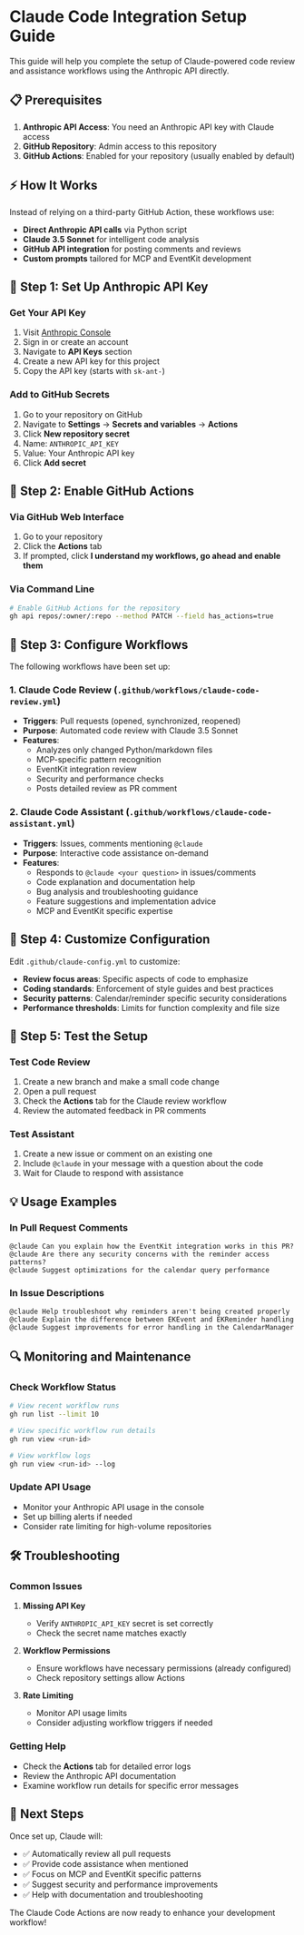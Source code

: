 # Claude Code Integration Setup Guide

This guide will help you complete the setup of Claude-powered code review and assistance workflows using the Anthropic API directly.

## 📋 Prerequisites

1. **Anthropic API Access**: You need an Anthropic API key with Claude access
2. **GitHub Repository**: Admin access to this repository
3. **GitHub Actions**: Enabled for your repository (usually enabled by default)

## ⚡ How It Works

Instead of relying on a third-party GitHub Action, these workflows use:
- **Direct Anthropic API calls** via Python script
- **Claude 3.5 Sonnet** for intelligent code analysis  
- **GitHub API integration** for posting comments and reviews
- **Custom prompts** tailored for MCP and EventKit development

## 🔑 Step 1: Set Up Anthropic API Key

### Get Your API Key
1. Visit [Anthropic Console](https://console.anthropic.com/)
2. Sign in or create an account
3. Navigate to **API Keys** section
4. Create a new API key for this project
5. Copy the API key (starts with `sk-ant-`)

### Add to GitHub Secrets
1. Go to your repository on GitHub
2. Navigate to **Settings** → **Secrets and variables** → **Actions**
3. Click **New repository secret**
4. Name: `ANTHROPIC_API_KEY`
5. Value: Your Anthropic API key
6. Click **Add secret**

## 🚀 Step 2: Enable GitHub Actions

### Via GitHub Web Interface
1. Go to your repository
2. Click the **Actions** tab
3. If prompted, click **I understand my workflows, go ahead and enable them**

### Via Command Line
```bash
# Enable GitHub Actions for the repository
gh api repos/:owner/:repo --method PATCH --field has_actions=true
```

## 🔧 Step 3: Configure Workflows

The following workflows have been set up:

### 1. **Claude Code Review** (`.github/workflows/claude-code-review.yml`)
- **Triggers**: Pull requests (opened, synchronized, reopened)
- **Purpose**: Automated code review with Claude 3.5 Sonnet
- **Features**: 
  - Analyzes only changed Python/markdown files
  - MCP-specific pattern recognition
  - EventKit integration review
  - Security and performance checks
  - Posts detailed review as PR comment

### 2. **Claude Code Assistant** (`.github/workflows/claude-code-assistant.yml`)  
- **Triggers**: Issues, comments mentioning `@claude`
- **Purpose**: Interactive code assistance on-demand
- **Features**:
  - Responds to `@claude <your question>` in issues/comments
  - Code explanation and documentation help
  - Bug analysis and troubleshooting guidance
  - Feature suggestions and implementation advice
  - MCP and EventKit specific expertise

## 📝 Step 4: Customize Configuration

Edit `.github/claude-config.yml` to customize:

- **Review focus areas**: Specific aspects of code to emphasize
- **Coding standards**: Enforcement of style guides and best practices
- **Security patterns**: Calendar/reminder specific security considerations
- **Performance thresholds**: Limits for function complexity and file size

## 🎯 Step 5: Test the Setup

### Test Code Review
1. Create a new branch and make a small code change
2. Open a pull request
3. Check the **Actions** tab for the Claude review workflow
4. Review the automated feedback in PR comments

### Test Assistant
1. Create a new issue or comment on an existing one
2. Include `@claude` in your message with a question about the code
3. Wait for Claude to respond with assistance

## 💡 Usage Examples

### In Pull Request Comments
```
@claude Can you explain how the EventKit integration works in this PR?
@claude Are there any security concerns with the reminder access patterns?
@claude Suggest optimizations for the calendar query performance
```

### In Issue Descriptions
```
@claude Help troubleshoot why reminders aren't being created properly
@claude Explain the difference between EKEvent and EKReminder handling
@claude Suggest improvements for error handling in the CalendarManager
```

## 🔍 Monitoring and Maintenance

### Check Workflow Status
```bash
# View recent workflow runs
gh run list --limit 10

# View specific workflow run details
gh run view <run-id>

# View workflow logs
gh run view <run-id> --log
```

### Update API Usage
- Monitor your Anthropic API usage in the console
- Set up billing alerts if needed
- Consider rate limiting for high-volume repositories

## 🛠️ Troubleshooting

### Common Issues

1. **Missing API Key**
   - Verify `ANTHROPIC_API_KEY` secret is set correctly
   - Check the secret name matches exactly

2. **Workflow Permissions**
   - Ensure workflows have necessary permissions (already configured)
   - Check repository settings allow Actions

3. **Rate Limiting**
   - Monitor API usage limits
   - Consider adjusting workflow triggers if needed

### Getting Help

- Check the **Actions** tab for detailed error logs
- Review the Anthropic API documentation
- Examine workflow run details for specific error messages

## 🎉 Next Steps

Once set up, Claude will:
- ✅ Automatically review all pull requests
- ✅ Provide code assistance when mentioned
- ✅ Focus on MCP and EventKit specific patterns
- ✅ Suggest security and performance improvements
- ✅ Help with documentation and troubleshooting

The Claude Code Actions are now ready to enhance your development workflow!